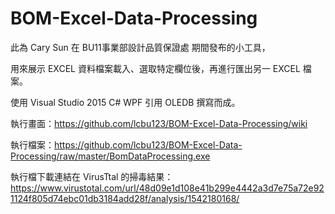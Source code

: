 # BOM-Excel-Data-Processing
此為 Cary Sun 在 BU11事業部設計品質保證處 期間發布的小工具，

用來展示 EXCEL 資料檔案載入、選取特定欄位後，再進行匯出另一 EXCEL 檔案。

使用 Visual Studio 2015 C# WPF 引用 OLEDB 撰寫而成。

執行畫面：https://github.com/lcbu123/BOM-Excel-Data-Processing/wiki

執行檔案：https://github.com/lcbu123/BOM-Excel-Data-Processing/raw/master/BomDataProcessing.exe

執行檔下載連結在 VirusTtal 的掃毒結果：https://www.virustotal.com/url/48d09e1d108e41b299e4442a3d7e75a72e921124f805d74ebc01db3184add28f/analysis/1542180168/
